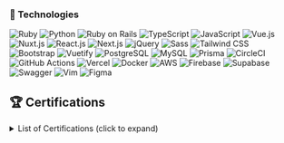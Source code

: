 ### 📘 Technologies
<!-- Backend Languages -->
<!-- Backend Frameworks -->
<!-- Frontend Languages -->
<!-- Frontend Frameworks & Libraries -->
<!-- CSS Frameworks -->
<!-- Databases -->
<!-- CI/CD -->
<!-- DevOps & Hosting -->
<!-- API & Documentation -->
<!-- Development Tools -->
<!-- Design Tools -->
![Ruby](https://img.shields.io/badge/-Ruby-CC342D?style=flat-square&logo=Ruby)
![Python](https://img.shields.io/badge/-Python-3776AB?style=flat-square&logo=Python&logoColor=white)
![Ruby on Rails](https://img.shields.io/badge/-Ruby%20on%20Rails-CC0000?style=flat-square&logo=Ruby+on+Rails)
![TypeScript](https://img.shields.io/badge/-TypeScript-007ACC?style=flat-square&logo=typescript&logoColor=white)
![JavaScript](https://img.shields.io/badge/-JavaScript-yellow?style=flat-square&logo=javascript&logoColor=white)
![Vue.js](https://img.shields.io/badge/-Vue.js-4FC08D?style=flat-square&logo=Vue.js&logoColor=white)
![Nuxt.js](https://img.shields.io/badge/-Nuxt.js-00DC82?style=flat-square&logo=Nuxt.js&logoColor=white)
![React.js](https://img.shields.io/badge/-ReactJs-61DAFB?logo=react&logoColor=white)
![Next.js](https://img.shields.io/badge/next.js-000000?logo=nextdotjs&logoColor=white)
![jQuery](https://img.shields.io/badge/-Jquery-0769AD.svg?logo=jquery&style=flat-square)
![Sass](https://img.shields.io/badge/Sass-CC6699?style=flat-square&logo=sass&logoColor=white)
![Tailwind CSS](https://img.shields.io/badge/-Tailwind%20CSS-06B6D4?style=flat-square&logo=Tailwind+CSS&logoColor=white)
![Bootstrap](https://img.shields.io/badge/-Bootstrap-563D7C.svg?logo=bootstrap&style=flat&logoColor=white)
![Vuetify](https://img.shields.io/badge/Vuetify-1867C0?style=flat-square&logo=vuetify&logoColor=white)
![PostgreSQL](https://img.shields.io/badge/-PostgreSQL-336791.svg?logo=postgresql&style=flat&logoColor=white)
![MySQL](https://img.shields.io/badge/-MySQL-4479A1?style=flat-square&logo=mysql&logoColor=white)
![Prisma](https://img.shields.io/badge/-Prisma-3982CE?style=flat-square&logo=Prisma&logoColor=white)
![CircleCI](https://img.shields.io/badge/circle%20ci-%23161616.svg?logo=circleci&logoColor=white)
![GitHub Actions](https://img.shields.io/badge/-GitHub%20Actions-2088FF?style=flat-square&logo=github-actions&logoColor=white)
![Vercel](https://img.shields.io/badge/-Vercel-black?style=flat-square&logo=vercel&logoColor=white)
![Docker](https://img.shields.io/badge/-Docker-2496ED?style=flat-square&logo=docker&logoColor=white)
![AWS](https://img.shields.io/badge/Amazon%20AWS-232F3E?style=flat-square&logo=amazon-aws)
![Firebase](https://img.shields.io/badge/Firebase-039BE5?logo=Firebase&logoColor=white)
![Supabase](https://img.shields.io/badge/-Supabase-3ECF8E?style=flat-square&logo=Supabase&logoColor=white)
![Swagger](https://img.shields.io/badge/Swagger-85EA2D?style=flat-square&logo=Swagger&logoColor=white)
![Vim](https://img.shields.io/badge/VIM-%2311AB00.svg?&style=flat-square&logo=vim&logoColor=white)
![Figma](https://img.shields.io/badge/figma-%23F24E1E.svg?logo=figma&logoColor=white)

<!--  <p align="left"> 
  <img alt="Top Langs" height="150px" src="https://github-readme-stats.vercel.app/api/top-langs/?username=TakKoubu&layout=compact&show_icons=true" />
  <img alt="github stats" height="150px" src="https://github-readme-stats.vercel.app/api?username=TakKoubu&show_icons=ture" />
</p>  -->

<!--  取り扱い説明書  https://zenn.dev/a_ichi1/articles/0411396e6b887d  -->


## 🏆 Certifications

<details>
<summary>List of Certifications (click to expand)</summary>

| Certification Name                                          | Date Obtained |
| ----------------------------------------------------------- | ------------- |
| AWS Certified Solutions Architect - Professional            | April 2025    |
| AWS Certified Data Engineer – Associate                     | April 2025    |
| TOEIC® Listening & Reading Test 915                         | March 2025    |
| Oracle Certified Java Programmer, Silver SE 11 – JPN        | June 2024     |
| AWS Certified DevOps Engineer – Professional                | March 2024    |
| AWS Certified Developer – Associate                         | December 2023 |
| AWS Certified SysOps Administrator – Associate              | December 2023 |
| AWS Certified Solutions Architect – Associate               | December 2023 |
| AWS Certified Cloud Practitioner                            | December 2023 |
| LPIC-1                                                      | December 2023 |
| Ruby Association Certified Ruby Programmer Gold Version 3   | May 2023      |
| Ruby Association Certified Ruby Programmer Silver Version 2 | December 2021 |

</details>

